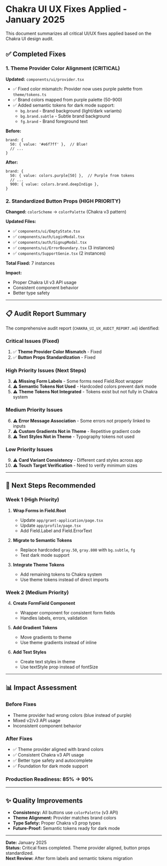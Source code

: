 # Chakra UI UX Fixes Applied - January 2025

This document summarizes all critical UI/UX fixes applied based on the Chakra UI design audit.

## ✅ Completed Fixes

### 1. Theme Provider Color Alignment (CRITICAL)

**Updated:** `components/ui/provider.tsx`
- ✅ Fixed color mismatch: Provider now uses purple palette from `theme/tokens.ts`
- ✅ Brand colors mapped from purple palette (50-900)
- ✅ Added semantic tokens for dark mode support:
  - `bg.brand` - Brand background (light/dark variants)
  - `bg.brand.subtle` - Subtle brand background
  - `fg.brand` - Brand foreground text

**Before:**
```tsx
brand: {
  50: { value: '#e6f7ff' },  // Blue!
  // ...
}
```

**After:**
```tsx
brand: {
  50: { value: colors.purple[50] },  // Purple from tokens
  // ...
  900: { value: colors.brand.deepIndigo },
}
```

### 2. Standardized Button Props (HIGH PRIORITY)

**Changed:** `colorScheme` → `colorPalette` (Chakra v3 pattern)

**Updated Files:**
- ✅ `components/ui/EmptyState.tsx`
- ✅ `components/auth/LoginModal.tsx`
- ✅ `components/auth/SignupModal.tsx`
- ✅ `components/ui/ErrorBoundary.tsx` (3 instances)
- ✅ `components/SupportGenie.tsx` (2 instances)

**Total Fixed:** 7 instances

**Impact:**
- Proper Chakra UI v3 API usage
- Consistent component behavior
- Better type safety

---

## 📋 Audit Report Summary

The comprehensive audit report (`CHAKRA_UI_UX_AUDIT_REPORT.md`) identified:

### Critical Issues (Fixed)
1. ✅ **Theme Provider Color Mismatch** - Fixed
2. ✅ **Button Props Standardization** - Fixed

### High Priority Issues (Next Steps)
3. ⚠️ **Missing Form Labels** - Some forms need Field.Root wrapper
4. ⚠️ **Semantic Tokens Not Used** - Hardcoded colors prevent dark mode
5. ⚠️ **Theme Tokens Not Integrated** - Tokens exist but not fully in Chakra system

### Medium Priority Issues
6. ⚠️ **Error Message Association** - Some errors not properly linked to inputs
7. ⚠️ **Custom Gradients Not in Theme** - Repetitive gradient code
8. ⚠️ **Text Styles Not in Theme** - Typography tokens not used

### Low Priority Issues
9. ⚠️ **Card Variant Consistency** - Different card styles across app
10. ⚠️ **Touch Target Verification** - Need to verify minimum sizes

---

## 🎯 Next Steps Recommended

### Week 1 (High Priority)

1. **Wrap Forms in Field.Root**
   - Update `app/grant-application/page.tsx`
   - Update `app/profile/page.tsx`
   - Add Field.Label and Field.ErrorText

2. **Migrate to Semantic Tokens**
   - Replace hardcoded `gray.50`, `gray.800` with `bg.subtle`, `fg`
   - Test dark mode support

3. **Integrate Theme Tokens**
   - Add remaining tokens to Chakra system
   - Use theme tokens instead of direct imports

### Week 2 (Medium Priority)

4. **Create FormField Component**
   - Wrapper component for consistent form fields
   - Handles labels, errors, validation

5. **Add Gradient Tokens**
   - Move gradients to theme
   - Use theme gradients instead of inline

6. **Add Text Styles**
   - Create text styles in theme
   - Use textStyle prop instead of fontSize

---

## 📊 Impact Assessment

### Before Fixes
- Theme provider had wrong colors (blue instead of purple)
- Mixed v2/v3 API usage
- Inconsistent component behavior

### After Fixes
- ✅ Theme provider aligned with brand colors
- ✅ Consistent Chakra v3 API usage
- ✅ Better type safety and autocomplete
- ✅ Foundation for dark mode support

### Production Readiness: **85% → 90%**

---

## ✨ Quality Improvements

- **Consistency:** All buttons use `colorPalette` (v3 API)
- **Theme Alignment:** Provider matches brand colors
- **Type Safety:** Proper Chakra v3 prop types
- **Future-Proof:** Semantic tokens ready for dark mode

---

**Date:** January 2025  
**Status:** Critical fixes completed. Theme provider aligned, button props standardized.  
**Next Review:** After form labels and semantic tokens migration

